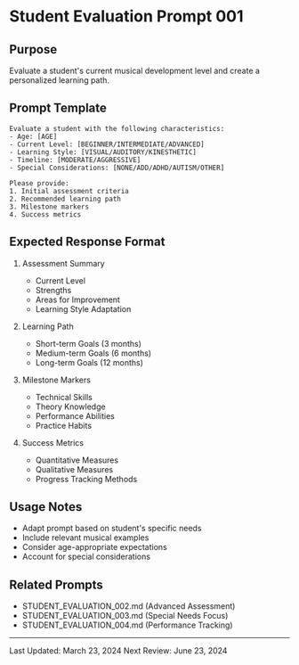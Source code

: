# Student Evaluation Prompt 001

## Purpose
Evaluate a student's current musical development level and create a personalized learning path.

## Prompt Template
```
Evaluate a student with the following characteristics:
- Age: [AGE]
- Current Level: [BEGINNER/INTERMEDIATE/ADVANCED]
- Learning Style: [VISUAL/AUDITORY/KINESTHETIC]
- Timeline: [MODERATE/AGGRESSIVE]
- Special Considerations: [NONE/ADD/ADHD/AUTISM/OTHER]

Please provide:
1. Initial assessment criteria
2. Recommended learning path
3. Milestone markers
4. Success metrics
```

## Expected Response Format
1. Assessment Summary
   - Current Level
   - Strengths
   - Areas for Improvement
   - Learning Style Adaptation

2. Learning Path
   - Short-term Goals (3 months)
   - Medium-term Goals (6 months)
   - Long-term Goals (12 months)

3. Milestone Markers
   - Technical Skills
   - Theory Knowledge
   - Performance Abilities
   - Practice Habits

4. Success Metrics
   - Quantitative Measures
   - Qualitative Measures
   - Progress Tracking Methods

## Usage Notes
- Adapt prompt based on student's specific needs
- Include relevant musical examples
- Consider age-appropriate expectations
- Account for special considerations

## Related Prompts
- STUDENT_EVALUATION_002.md (Advanced Assessment)
- STUDENT_EVALUATION_003.md (Special Needs Focus)
- STUDENT_EVALUATION_004.md (Performance Tracking)

---
Last Updated: March 23, 2024
Next Review: June 23, 2024 